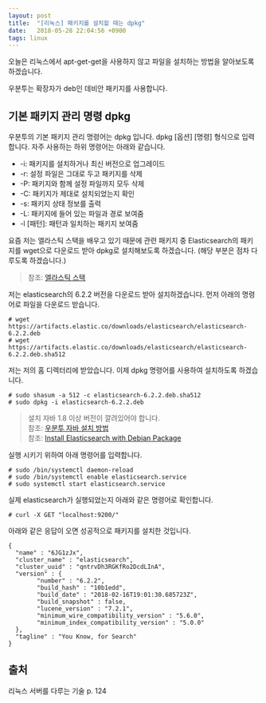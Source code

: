 ```yaml
---
layout: post
title:  "[리눅스] 패키지를 설치할 때는 dpkg"
date:   2018-05-28 22:04:56 +0900
tags: linux
---
```

오늘은 리눅스에서 apt-get-get을 사용하지 않고 파일을 설치하는 방법을 알아보도록 하겠습니다.

우분투는 확장자가 deb인 데비안 패키지를 사용합니다. 

## 기본 패키지 관리 명령 dpkg
우분투의 기본 패키지 관리 명령어는 dpkg 입니다. dpkg [옵션] [명령] 형식으로 입력합니다. 자주 사용하는 하위 명령어는 아래와 같습니다.
* -i: 패키지를 설치하거나 최신 버전으로 업그레이드
* -r: 설정 파일은 그대로 두고 패키지를 삭제
* -P: 패키지와 함께 설정 파일까지 모두 삭제
* -C: 패키지가 제대로 설치되었는지 확인
* -s: 패키지 상태 정보를 출력
* -L: 패키지에 들어 있는 파일과 경로 보여줌
* -l [패턴]: 패턴과 일치하는 패키지 보여줌

요즘 저는 엘라스틱 스택을 배우고 있기 때문에 관련 패키지 중 Elasticsearch의 패키지를 wget으로 다운로드 받아 dpkg로 설치해보도록 하겠습니다. (해당 부분은 점차 다루도록 하겠습니다.)

> 참조: [엘라스틱 스택](https://www.elastic.co/kr/)

저는 elasticsearch의 6.2.2 버전을 다운로드 받아 설치하겠습니다. 먼저 아래의 명령어로 파일을 다운로드 받습니다.

    # wget https://artifacts.elastic.co/downloads/elasticsearch/elasticsearch-6.2.2.deb
    # wget https://artifacts.elastic.co/downloads/elasticsearch/elasticsearch-6.2.2.deb.sha512
      
저는 저의 홈 디렉터리에 받았습니다. 이제 dpkg 명령어를 사용하여 설치하도록 하겠습니다.

	# sudo shasum -a 512 -c elasticsearch-6.2.2.deb.sha512
	# sudo dpkg -i elasticsearch-6.2.2.deb

> 설치 자바 1.8 이상 버전이 깔려있어야 합니다.  
> 참조: [우분투 자바 설치 방법](http://blog.dskim.xyz/devops/2017/04/18/devops-ubuntu16.04-jdk-1.8.html)  
> 참조: [Install Elasticsearch with Debian Package](https://www.elastic.co/guide/en/elasticsearch/reference/6.2/deb.html#deb) 

실행 시키기 위하여 아래 명령어를 입력합니다.

	# sudo /bin/systemctl daemon-reload
	# sudo /bin/systemctl enable elasticsearch.service
	# sudo systemctl start elasticsearch.service
	
실제 elasticsearch가 실행되었는지 아래와 같은 명령어로 확인합니다.

	# curl -X GET "localhost:9200/" 

아래와 같은 응답이 오면 성공적으로 패키지를 설치한 것입니다.

	{
	  "name" : "6JG1zJx",
	  "cluster_name" : "elasticsearch",
	  "cluster_uuid" : "qntrvDh3RGKfRo2DcdLInA",
	  "version" : {
		    "number" : "6.2.2",
		    "build_hash" : "10b1edd",
		    "build_date" : "2018-02-16T19:01:30.685723Z",
		    "build_snapshot" : false,
		    "lucene_version" : "7.2.1",
		    "minimum_wire_compatibility_version" : "5.6.0",
		    "minimum_index_compatibility_version" : "5.0.0"
	  },
	  "tagline" : "You Know, for Search"
	}

## 출처
리눅스 서버를 다루는 기술 p. 124
